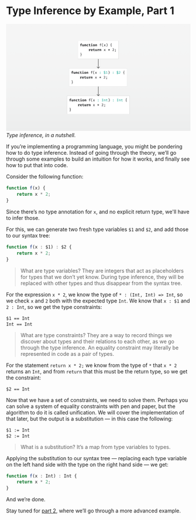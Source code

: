 # Type Inference by Example, Part 1

![Diagram](image.png)
*Type inference, in a nutshell.*

If you’re implementing a programming language, you might be pondering how to do type inference. Instead of going through the theory, we’ll go through some examples to build an intuition for how it works, and finally see how to put that into code.

Consider the following function:

```js
function f(x) {
    return x * 2;
} 
```

Since there’s no type annotation for `x`, and no explicit return type, we'll have to infer those.

For this, we can generate two fresh type variables `$1` and `$2`, and add those to our syntax tree:

```js
function f(x : $1) : $2 {
    return x * 2;
} 
```

> What are type variables? They are integers that act as placeholders for types that we don’t yet know. During type inference, they will be replaced with other types and thus disappear from the syntax tree.

For the expression `x * 2`, we know the type of `* : (Int, Int) => Int`, so we check `x` and `2` both with the expected type `Int`. We know that `x : $1` and `2 : Int`, so we get the type constraints:

```
$1 == Int
Int == Int
```

> What are type constraints? They are a way to record things we discover about types and their relations to each other, as we go through the type inference. An equality constraint may literally be represented in code as a pair of types.

For the statement `return x * 2;` we know from the type of `*` that `x * 2` returns an `Int`, and from `return` that this must be the return type, so we get the constraint:

```
$2 == Int
```

Now that we have a set of constraints, we need to solve them. Perhaps you can solve a system of equality constraints with pen and paper, but the algorithm to do it is called unification. We will cover the implementation of that later, but the output is a substitution — in this case the following:

```
$1 := Int
$2 := Int
```

> What is a substitution? It’s a map from type variables to types.

Applying the substitution to our syntax tree — replacing each type variable on the left hand side with the type on the right hand side — we get:

```js
function f(x : Int) : Int {
    return x * 2;
}
```

And we’re done.

Stay tuned for [part 2](../part2/article.md), where we’ll go through a more advanced example.
